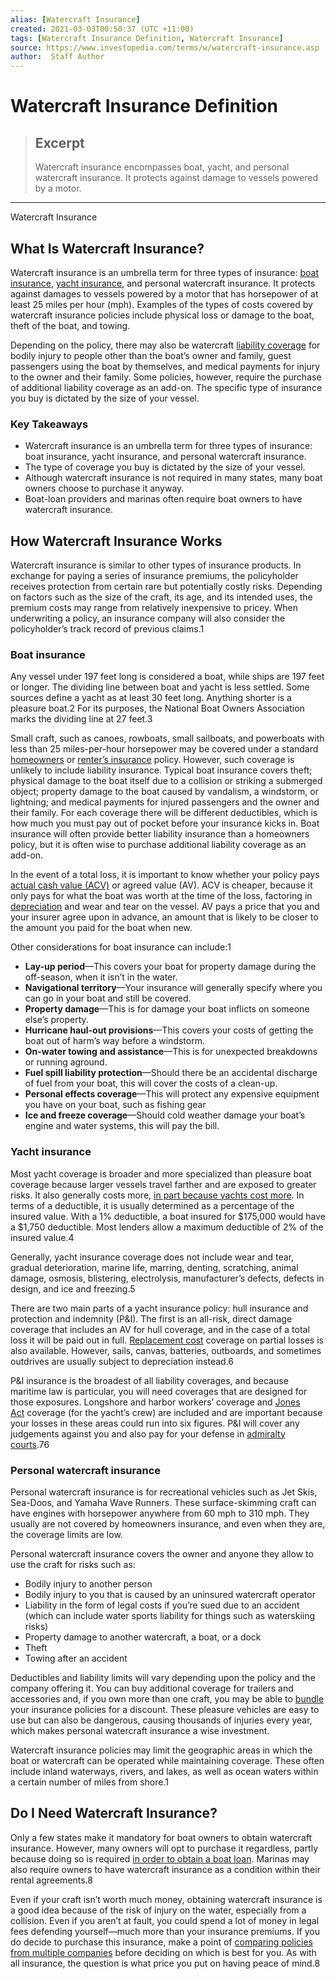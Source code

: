 ```yaml
---
alias: [Watercraft Insurance]
created: 2021-03-03T00:50:37 (UTC +11:00)
tags: [Watercraft Insurance Definition, Watercraft Insurance]
source: https://www.investopedia.com/terms/w/watercraft-insurance.asp
author:  Staff Author
---
```


# Watercraft Insurance Definition

> ## Excerpt
> Watercraft insurance encompasses boat, yacht, and personal watercraft insurance. It protects against damage to vessels powered by a motor.

---

Watercraft Insurance
## What Is Watercraft Insurance?

Watercraft insurance is an umbrella term for three types of insurance: [boat insurance](https://www.investopedia.com/terms/b/boat-owners-insurance.asp), [yacht insurance](https://www.investopedia.com/terms/y/yacht-insurance.asp), and personal watercraft insurance. It protects against damages to vessels powered by a motor that has horsepower of at least 25 miles per hour (mph). Examples of the types of costs covered by watercraft insurance policies include physical loss or damage to the boat, theft of the boat, and towing.

Depending on the policy, there may also be watercraft [liability coverage](https://www.investopedia.com/terms/l/liability_insurance.asp) for bodily injury to people other than the boat’s owner and family, guest passengers using the boat by themselves, and medical payments for injury to the owner and their family. Some policies, however, require the purchase of additional liability coverage as an add-on. The specific type of insurance you buy is dictated by the size of your vessel.

### Key Takeaways

-   Watercraft insurance is an umbrella term for three types of insurance: boat insurance, yacht insurance, and personal watercraft insurance.
-   The type of coverage you buy is dictated by the size of your vessel.
-   Although watercraft insurance is not required in many states, many boat owners choose to purchase it anyway.
-   Boat-loan providers and marinas often require boat owners to have watercraft insurance.

## How Watercraft Insurance Works

Watercraft insurance is similar to other types of insurance products. In exchange for paying a series of insurance premiums, the policyholder receives protection from certain rare but potentially costly risks. Depending on factors such as the size of the craft, its age, and its intended uses, the premium costs may range from relatively inexpensive to pricey. When underwriting a policy, an insurance company will also consider the policyholder’s track record of previous claims.1

### Boat insurance

Any vessel under 197 feet long is considered a boat, while ships are 197 feet or longer. The dividing line between boat and yacht is less settled. Some sources define a yacht as at least 30 feet long. Anything shorter is a pleasure boat.2 For its purposes, the National Boat Owners Association marks the dividing line at 27 feet.3

Small craft, such as canoes, rowboats, small sailboats, and powerboats with less than 25 miles-per-hour horsepower may be covered under a standard [homeowners](https://www.investopedia.com/terms/h/homeowners-insurance.asp) or [renter’s insurance](https://www.investopedia.com/terms/r/renters-insurance.asp) policy. However, such coverage is unlikely to include liability insurance. Typical boat insurance covers theft; physical damage to the boat itself due to a collision or striking a submerged object; property damage to the boat caused by vandalism, a windstorm, or lightning; and medical payments for injured passengers and the owner and their family. For each coverage there will be different deductibles, which is how much you must pay out of pocket before your insurance kicks in. Boat insurance will often provide better liability insurance than a homeowners policy, but it is often wise to purchase additional liability coverage as an add-on.

In the event of a total loss, it is important to know whether your policy pays [actual cash value (ACV)](https://www.investopedia.com/terms/a/actual-cash-value.asp) or agreed value (AV). ACV is cheaper, because it only pays for what the boat was worth at the time of the loss, factoring in [depreciation](https://www.investopedia.com/terms/d/depreciation.asp) and wear and tear on the vessel. AV pays a price that you and your insurer agree upon in advance, an amount that is likely to be closer to the amount you paid for the boat when new.

Other considerations for boat insurance can include:1

-   **Lay-up period**—This covers your boat for property damage during the off-season, when it isn’t in the water.
-   **Navigational territory**—Your insurance will generally specify where you can go in your boat and still be covered.
-   **Property damage**—This is for damage your boat inflicts on someone else’s property.
-   **Hurricane haul-out provisions**—This covers your costs of getting the boat out of harm’s way before a windstorm. 
-   **On-water towing and assistance**—This is for unexpected breakdowns or running aground.
-   **Fuel spill liability protection**—Should there be an accidental discharge of fuel from your boat, this will cover the costs of a clean-up.
-   **Personal effects coverage**—This will protect any expensive equipment you have on your boat, such as fishing gear
-   **Ice and freeze coverage**—Should cold weather damage your boat’s engine and water systems, this will pay the bill.

### Yacht insurance

Most yacht coverage is broader and more specialized than pleasure boat coverage because larger vessels travel farther and are exposed to greater risks. It also generally costs more, [in part because yachts cost more](https://www.investopedia.com/articles/wealth-management/121615/4-best-websites-finding-yachts-sale.asp). In terms of a deductible, it is usually determined as a percentage of the insured value. With a 1% deductible, a boat insured for $175,000 would have a $1,750 deductible. Most lenders allow a maximum deductible of 2% of the insured value.4

Generally, yacht insurance coverage does not include wear and tear, gradual deterioration, marine life, marring, denting, scratching, animal damage, osmosis, blistering, electrolysis, manufacturer’s defects, defects in design, and ice and freezing.5

There are two main parts of a yacht insurance policy: hull insurance and protection and indemnity (P&I). The first is an all-risk, direct damage coverage that includes an AV for hull coverage, and in the case of a total loss it will be paid out in full. [Replacement cost](https://www.investopedia.com/terms/r/replacementcost.asp) coverage on partial losses is also available. However, sails, canvas, batteries, outboards, and sometimes outdrives are usually subject to depreciation instead.6

P&I insurance is the broadest of all liability coverages, and because maritime law is particular, you will need coverages that are designed for those exposures. Longshore and harbor workers’ coverage and [Jones Act](https://www.investopedia.com/terms/j/jonesact.asp) coverage (for the yacht’s crew) are included and are important because your losses in these areas could run into six figures. P&I will cover any judgements against you and also pay for your defense in [admiralty courts](https://www.investopedia.com/terms/a/admiralty-court.asp).76

### Personal watercraft insurance

Personal watercraft insurance is for recreational vehicles such as Jet Skis, Sea-Doos, and Yamaha Wave Runners. These surface-skimming craft can have engines with horsepower anywhere from 60 mph to 310 mph. They usually are not covered by homeowners insurance, and even when they are, the coverage limits are low.

Personal watercraft insurance covers the owner and anyone they allow to use the craft for risks such as:

-   Bodily injury to another person
-   Bodily injury to you that is caused by an uninsured watercraft operator
-   Liability in the form of legal costs if you’re sued due to an accident (which can include water sports liability for things such as waterskiing risks)
-   Property damage to another watercraft, a boat, or a dock
-   Theft
-   Towing after an accident

Deductibles and liability limits will vary depending upon the policy and the company offering it. You can buy additional coverage for trailers and accessories and, if you own more than one craft, you may be able to [bundle](https://www.investopedia.com/terms/m/multilineinsurance.asp) your insurance policies for a discount. These pleasure vehicles are easy to use but can also be dangerous, causing thousands of injuries every year, which makes personal watercraft insurance a wise investment.

Watercraft insurance policies may limit the geographic areas in which the boat or watercraft can be operated while maintaining coverage. These often include inland waterways, rivers, and lakes, as well as ocean waters within a certain number of miles from shore.1

## Do I Need Watercraft Insurance?

Only a few states make it mandatory for boat owners to obtain watercraft insurance. However, many owners will opt to purchase it regardless, partly because doing so is required [in order to obtain a boat loan](https://www.investopedia.com/articles/wealth-management/031816/what-size-yacht-can-you-afford.asp). Marinas may also require owners to have watercraft insurance as a condition within their rental agreements.8

Even if your craft isn’t worth much money, obtaining watercraft insurance is a good idea because of the risk of injury on the water, especially from a collision. Even if you aren’t at fault, you could spend a lot of money in legal fees defending yourself—much more than your insurance premiums. If you do decide to purchase this insurance, make a point of [comparing policies from multiple companies](https://www.investopedia.com/best-boat-insurance-5070058) before deciding on which is best for you. As with all insurance, the question is what price you put on having peace of mind.8
